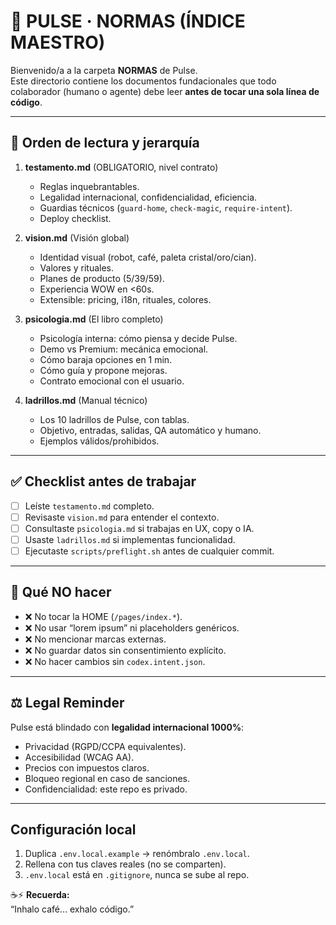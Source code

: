 # 📂 PULSE · NORMAS (ÍNDICE MAESTRO)

Bienvenido/a a la carpeta **NORMAS** de Pulse.  
Este directorio contiene los documentos fundacionales que todo colaborador (humano o agente) debe leer **antes de tocar una sola línea de código**.

---

## 📑 Orden de lectura y jerarquía

1. **testamento.md** (OBLIGATORIO, nivel contrato)  
   - Reglas inquebrantables.  
   - Legalidad internacional, confidencialidad, eficiencia.  
   - Guardias técnicos (`guard-home`, `check-magic`, `require-intent`).  
   - Deploy checklist.

2. **vision.md** (Visión global)  
   - Identidad visual (robot, café, paleta cristal/oro/cian).  
   - Valores y rituales.  
   - Planes de producto (5/39/59).  
   - Experiencia WOW en <60s.  
   - Extensible: pricing, i18n, rituales, colores.

3. **psicologia.md** (El libro completo)  
   - Psicología interna: cómo piensa y decide Pulse.  
   - Demo vs Premium: mecánica emocional.  
   - Cómo baraja opciones en 1 min.  
   - Cómo guía y propone mejoras.  
   - Contrato emocional con el usuario.

4. **ladrillos.md** (Manual técnico)  
   - Los 10 ladrillos de Pulse, con tablas.  
   - Objetivo, entradas, salidas, QA automático y humano.  
   - Ejemplos válidos/prohibidos.

---

## ✅ Checklist antes de trabajar
- [ ] Leíste `testamento.md` completo.  
- [ ] Revisaste `vision.md` para entender el contexto.  
- [ ] Consultaste `psicologia.md` si trabajas en UX, copy o IA.  
- [ ] Usaste `ladrillos.md` si implementas funcionalidad.  
- [ ] Ejecutaste `scripts/preflight.sh` antes de cualquier commit.  

---

## 🚫 Qué NO hacer
- ❌ No tocar la HOME (`/pages/index.*`).  
- ❌ No usar “lorem ipsum” ni placeholders genéricos.  
- ❌ No mencionar marcas externas.  
- ❌ No guardar datos sin consentimiento explícito.  
- ❌ No hacer cambios sin `codex.intent.json`.

---

## ⚖️ Legal Reminder
Pulse está blindado con **legalidad internacional 1000%**:  
- Privacidad (RGPD/CCPA equivalentes).  
- Accesibilidad (WCAG AA).  
- Precios con impuestos claros.  
- Bloqueo regional en caso de sanciones.  
- Confidencialidad: este repo es privado.

---
## Configuración local
1. Duplica `.env.local.example` → renómbralo `.env.local`.
2. Rellena con tus claves reales (no se comparten).
3. `.env.local` está en `.gitignore`, nunca se sube al repo.

☕⚡ **Recuerda:**  
“Inhalo café… exhalo código.”  
